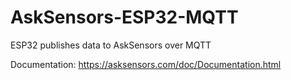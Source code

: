 # AskSensors-ESP32-MQTT
ESP32 publishes data to AskSensors over MQTT

Documentation: https://asksensors.com/doc/Documentation.html


